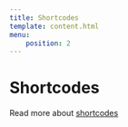```yaml
---
title: Shortcodes
template: content.html
menu:
    position: 2
---
```


# Shortcodes

Read more about [shortcodes](/documentation/content/shortcodes)